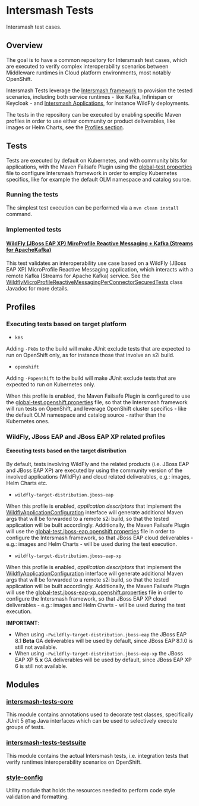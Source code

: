# Intersmash Tests

Intersmash test cases.

## Overview

The goal is to have a common repository for Intersmash test cases, which are executed to verify complex interoperability 
scenarios between Middleware runtimes in Cloud platform environments, most notably OpenShift.

Intersmash Tests leverage the [Intersmash framework](https://github.com/Intersmash/intersmash) to provision the tested 
scenarios, including both service runtimes - like Kafka, Infinispan or Keycloak - and 
[Intersmash Applications](https://github.com/Intersmash/intersmash-applications), for instance WildFly deployments.

The tests in the repository can be executed by enabling specific Maven profiles in order to use either community or 
product deliverables, like images or Helm Charts, see the [Profiles section](#profiles).

## Tests

Tests are executed by default on Kubernetes, and with community bits for applications, with the Maven Failsafe Plugin 
using the [global-test.properties](testsuite/global-test.properties) file to configure Intersmash framework in order to employ Kubernetes specifics, 
like for example the default OLM namespace and catalog source.

### Running the tests

The simplest test execution can be performed via a `mvn clean install` command.

### Implemented tests

#### [WildFly (JBoss EAP XP) MiroProfile Reactive Messaging + Kafka (Streams for ApacheKafka)](testsuite/wildfly-microprofile-reactive-messaging-kafka/src/test/java/org/jboss/intersmash/tests/wildfly/microprofile/reactive/messaging/kafka/WildflyMicroProfileReactiveMessagingPerConnectorSecuredIT.java)

This test validates an interoperability use case based on a WildFly (JBoss EAP XP) MicroProfile Reactive
Messaging application, which interacts with a remote Kafka (Streams for Apache Kafka) service.
See the [WildflyMicroProfileReactiveMessagingPerConnectorSecuredTests](testsuite/wildfly-microprofile-reactive-messaging-kafka/src/test/java/org/jboss/intersmash/tests/wildfly/microprofile/reactive/messaging/kafka/WildflyMicroProfileReactiveMessagingPerConnectorSecuredIT.java) class Javadoc for more details.

## Profiles

### Executing tests based on target platform

- `k8s`

Adding `-Pk8s` to the build will make JUnit exclude tests that are expected to run on OpenShift only, as for 
instance those that involve an s2i build.

- `openshift`

Adding `-Popenshift` to the build will make JUnit exclude tests that are expected to run on Kubernetes only. 

When this profile is enabled, the Maven Failsafe Plugin is configured to use the 
[global-test.openshift.properties](testsuite/global-test.openshift.properties) 
file, so that the Intersmash framework will run tests on OpenShift, and leverage OpenShift cluster specifics - like the 
default OLM namespace and catalog source - rather than the Kubernetes ones.

### WildFly, JBoss EAP and JBoss EAP XP related profiles

#### Executing tests based on the target distribution

By default, tests involving WildFly and the related products (i.e. JBoss EAP and JBoss EAP XP) are executed by using
the community version of the involved applications (WildFly) and cloud related deliverables, e.g.: images, Helm Charts
etc.

- `wildfly-target-distribution.jboss-eap`

When this profile is enabled, _application descriptors_ that implement the
[WildflyApplicationConfiguration](./core/src/main/java/org/jboss/intersmash/tests/wildfly/WildflyApplicationConfiguration.java)
interface will generate additional Maven args that will be forwarded to a remote s2i build, so that the tested
application will be built accordingly.
Additionally, the Maven Failsafe Plugin will use the 
[global-test.jboss-eap.openshift.properties](testsuite/global-test.jboss-eap.openshift.properties)
file in order to configure the Intersmash framework, so that JBoss EAP cloud deliverables - e.g.: images and Helm 
Charts -  will be used during the test execution.


- `wildfly-target-distribution.jboss-eap-xp`

When this profile is enabled, _application descriptors_ that implement the
[WildflyApplicationConfiguration](./core/src/main/java/org/jboss/intersmash/tests/wildfly/WildflyApplicationConfiguration.java)
interface will generate additional Maven args that will be forwarded to a remote s2i build, so that the tested
application will be built accordingly.
Additionally, the Maven Failsafe Plugin will use the
[global-test.jboss-eap-xp.openshift.properties](testsuite/global-test.jboss-eap-xp.openshift.properties)
file in order to configure the Intersmash framework, so that JBoss EAP XP cloud deliverables - e.g.: images and Helm
Charts -  will be used during the test execution.

**IMPORTANT**:
- When using `-Pwildfly-target-distribution.jboss-eap` the JBoss EAP 8.1 **Beta** GA deliverables will be used by default,
  since JBoss EAP 8.1.0 is still not available.
- When using `-Pwildfly-target-distribution.jboss-eap-xp` the JBoss EAP XP **5.x** GA deliverables will be used by default,
  since JBoss EAP XP 6 is still not available.

## Modules

### [intersmash-tests-core](./core)

This module contains annotations used to decorate test classes, specifically JUnit 5 `@Tag` Java interfaces which can be 
used to selectively execute groups of tests.

### [intersmash-tests-testsuite](./testsuite)

This module contains the actual Intersmash tests, i.e. integration tests that verify runtimes interoperability scenarios 
on OpenShift.

### [style-config](./style-config)

Utility module that holds the resources needed to perform code style validation and formatting. 